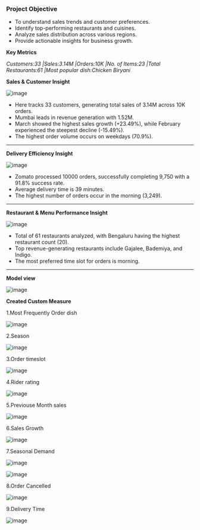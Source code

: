 ### **Project Objective**
- To understand sales trends and customer preferences.
- Identify top-performing restaurants and cuisines.
- Analyze sales distribution across various regions.
- Provide actionable insights for business growth.

**Key Metrics**

_Customers:33_
_|Sales:3.14M_
_|Orders:10K_
_|No. of Items:23_
_|Total Restaurants:61_
_|Most popular dish:Chicken Biryani_

**Sales & Customer Insight**

![image](https://github.com/user-attachments/assets/27eab108-92be-44d4-8286-6849ec7b0268)


* Here tracks 33 customers, generating total sales of 3.14M across 10K orders.
* Mumbai leads in revenue generation with 1.52M.
* March showed the highest sales growth (+23.49%), while February experienced the steepest decline (-15.49%).
* The highest order volume occurs on weekdays (70.9%).
***



**Delivery Efficiency Insight** 

![image](https://github.com/user-attachments/assets/f4238357-b273-471f-a7ef-a1ea12e7f27f)


* Zomato processed 10000 orders, successfully completing 9,750 with a 91.8% success rate.
* Average delivery time is 39 minutes.
* The highest number of orders occur in the morning (3,249).

***

**Restaurant & Menu Performance Insight**

![image](https://github.com/user-attachments/assets/58be32ba-6c8c-45eb-9b4f-579c6e3da6f4)

* Total of 61 restaurants analyzed, with Bengaluru having the highest restaurant count (20).
* Top revenue-generating restaurants include Gajalee, Bademiya, and Indigo.
* The most preferred time slot for orders is morning.

***

**Model view**

![image](https://github.com/user-attachments/assets/5acc1c54-7853-4bb5-a4ef-8ee4c0bb39fc)

**Created Custom Measure**

1.Most Frequently Order dish

![image](https://github.com/user-attachments/assets/a7674d7e-7b68-433c-8b6d-3ab596bebc6d)



2.Season

![image](https://github.com/user-attachments/assets/33b3efac-d203-48cc-9c63-1009abb628b7)




3.Order timeslot

![image](https://github.com/user-attachments/assets/338a38b4-8f40-4b8b-a19d-2cdf2bae9137)



4.Rider rating

![image](https://github.com/user-attachments/assets/aa7bf74d-5414-4ea8-9856-42e028fc4b61)



5.Previouse Month sales

![image](https://github.com/user-attachments/assets/aa09008d-335d-41d8-901c-019f4fb21a06)


6.Sales Growth

![image](https://github.com/user-attachments/assets/ca00e1ea-a7d7-4ca1-8ee6-d2d9385cae16)


7.Seasonal Demand

![image](https://github.com/user-attachments/assets/41b92195-e080-41bd-9d5e-e492af71d4de)

![image](https://github.com/user-attachments/assets/33291465-7f51-45ba-a4df-6503ca086ce2)


8.Order Cancelled

![image](https://github.com/user-attachments/assets/110eac8e-132e-449b-be13-82b56cfee20e)


9.Delivery Time

![image](https://github.com/user-attachments/assets/67968031-e6f0-4af9-83a0-98da04759c64)


